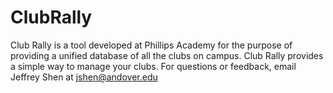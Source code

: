 # ClubRally
Club Rally is a tool developed at Phillips Academy for the purpose of providing a unified database of all the clubs on campus. Club Rally provides a simple way to manage your clubs. For questions or feedback, email Jeffrey Shen at jshen@andover.edu
